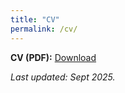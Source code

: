 ```yaml
---
title: "CV"
permalink: /cv/
---
```


**CV (PDF):** [Download](/assets/docs/Ikaia-Leleiwi-CV.pdf)

_Last updated: Sept 2025._

